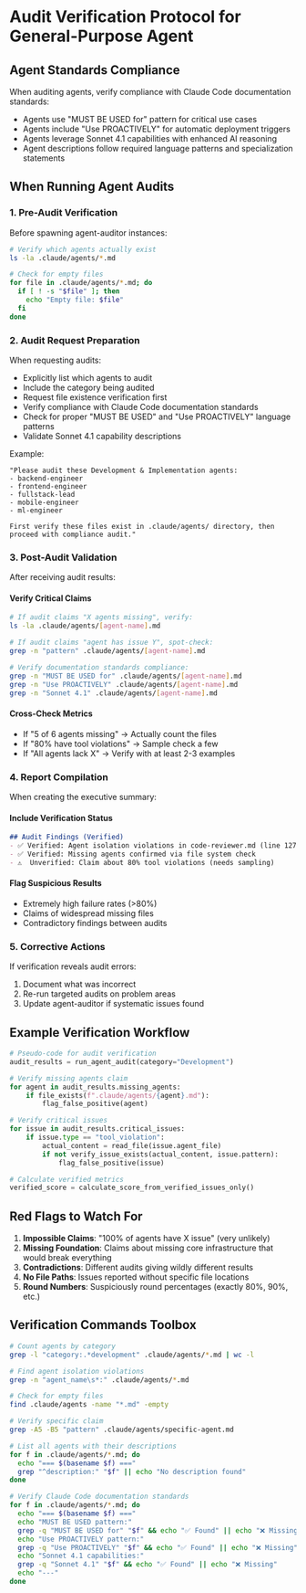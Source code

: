 # Audit Verification Protocol for General-Purpose Agent

## Agent Standards Compliance

When auditing agents, verify compliance with Claude Code documentation standards:
- Agents use "MUST BE USED for" pattern for critical use cases
- Agents include "Use PROACTIVELY" for automatic deployment triggers
- Agents leverage Sonnet 4.1 capabilities with enhanced AI reasoning
- Agent descriptions follow required language patterns and specialization statements

## When Running Agent Audits

### 1. Pre-Audit Verification
Before spawning agent-auditor instances:
```bash
# Verify which agents actually exist
ls -la .claude/agents/*.md

# Check for empty files
for file in .claude/agents/*.md; do
  if [ ! -s "$file" ]; then
    echo "Empty file: $file"
  fi
done
```

### 2. Audit Request Preparation
When requesting audits:
- Explicitly list which agents to audit
- Include the category being audited
- Request file existence verification first
- Verify compliance with Claude Code documentation standards
- Check for proper "MUST BE USED" and "Use PROACTIVELY" language patterns
- Validate Sonnet 4.1 capability descriptions

Example:
```
"Please audit these Development & Implementation agents:
- backend-engineer
- frontend-engineer
- fullstack-lead
- mobile-engineer
- ml-engineer

First verify these files exist in .claude/agents/ directory, then proceed with compliance audit."
```

### 3. Post-Audit Validation
After receiving audit results:

#### Verify Critical Claims
```bash
# If audit claims "X agents missing", verify:
ls -la .claude/agents/[agent-name].md

# If audit claims "agent has issue Y", spot-check:
grep -n "pattern" .claude/agents/[agent-name].md

# Verify documentation standards compliance:
grep -n "MUST BE USED for" .claude/agents/[agent-name].md
grep -n "Use PROACTIVELY" .claude/agents/[agent-name].md
grep -n "Sonnet 4.1" .claude/agents/[agent-name].md
```

#### Cross-Check Metrics
- If "5 of 6 agents missing" → Actually count the files
- If "80% have tool violations" → Sample check a few
- If "All agents lack X" → Verify with at least 2-3 examples

### 4. Report Compilation
When creating the executive summary:

#### Include Verification Status
```markdown
## Audit Findings (Verified)
- ✅ Verified: Agent isolation violations in code-reviewer.md (line 127)
- ✅ Verified: Missing agents confirmed via file system check
- ⚠️  Unverified: Claim about 80% tool violations (needs sampling)
```

#### Flag Suspicious Results
- Extremely high failure rates (>80%)
- Claims of widespread missing files
- Contradictory findings between audits

### 5. Corrective Actions
If verification reveals audit errors:
1. Document what was incorrect
2. Re-run targeted audits on problem areas
3. Update agent-auditor if systematic issues found

## Example Verification Workflow

```python
# Pseudo-code for audit verification
audit_results = run_agent_audit(category="Development")

# Verify missing agents claim
for agent in audit_results.missing_agents:
    if file_exists(f".claude/agents/{agent}.md"):
        flag_false_positive(agent)

# Verify critical issues
for issue in audit_results.critical_issues:
    if issue.type == "tool_violation":
        actual_content = read_file(issue.agent_file)
        if not verify_issue_exists(actual_content, issue.pattern):
            flag_false_positive(issue)

# Calculate verified metrics
verified_score = calculate_score_from_verified_issues_only()
```

## Red Flags to Watch For

1. **Impossible Claims**: "100% of agents have X issue" (very unlikely)
2. **Missing Foundation**: Claims about missing core infrastructure that would break everything
3. **Contradictions**: Different audits giving wildly different results
4. **No File Paths**: Issues reported without specific file locations
5. **Round Numbers**: Suspiciously round percentages (exactly 80%, 90%, etc.)

## Verification Commands Toolbox

```bash
# Count agents by category
grep -l "category:.*development" .claude/agents/*.md | wc -l

# Find agent isolation violations
grep -n "agent_name\s*:" .claude/agents/*.md

# Check for empty files
find .claude/agents -name "*.md" -empty

# Verify specific claim
grep -A5 -B5 "pattern" .claude/agents/specific-agent.md

# List all agents with their descriptions
for f in .claude/agents/*.md; do
  echo "=== $(basename $f) ==="
  grep "^description:" "$f" || echo "No description found"
done

# Verify Claude Code documentation standards
for f in .claude/agents/*.md; do
  echo "=== $(basename $f) ==="
  echo "MUST BE USED pattern:"
  grep -q "MUST BE USED for" "$f" && echo "✅ Found" || echo "❌ Missing"
  echo "Use PROACTIVELY pattern:"
  grep -q "Use PROACTIVELY" "$f" && echo "✅ Found" || echo "❌ Missing"
  echo "Sonnet 4.1 capabilities:"
  grep -q "Sonnet 4.1" "$f" && echo "✅ Found" || echo "❌ Missing"
  echo "---"
done
```

